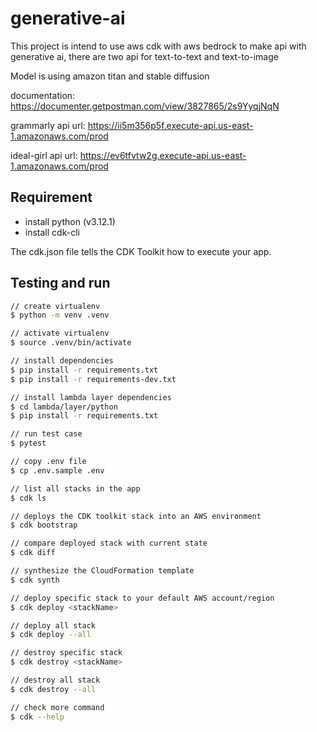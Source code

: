 # generative-ai

This project is intend to use aws cdk with aws bedrock to make api with generative ai, there are two api for text-to-text and text-to-image

Model is using amazon titan and stable diffusion

documentation: <https://documenter.getpostman.com/view/3827865/2s9YyqjNqN>

grammarly api url: <https://ii5m356p5f.execute-api.us-east-1.amazonaws.com/prod>

ideal-girl api url: <https://ev6tfvtw2g.execute-api.us-east-1.amazonaws.com/prod>

## Requirement

- install python (v3.12.1)
- install cdk-cli

The cdk.json file tells the CDK Toolkit how to execute your app.

## Testing and run

```zsh
// create virtualenv
$ python -m venv .venv

// activate virtualenv
$ source .venv/bin/activate

// install dependencies
$ pip install -r requirements.txt
$ pip install -r requirements-dev.txt

// install lambda layer dependencies
$ cd lambda/layer/python
$ pip install -r requirements.txt

// run test case
$ pytest
```

```zsh
// copy .env file
$ cp .env.sample .env

// list all stacks in the app
$ cdk ls

// deploys the CDK toolkit stack into an AWS environment
$ cdk bootstrap

// compare deployed stack with current state
$ cdk diff

// synthesize the CloudFormation template
$ cdk synth

// deploy specific stack to your default AWS account/region
$ cdk deploy <stackName>

// deploy all stack
$ cdk deploy --all

// destroy specific stack
$ cdk destroy <stackName>

// destroy all stack
$ cdk destroy --all

// check more command
$ cdk --help
```

